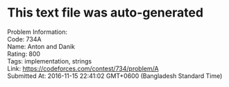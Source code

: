 # This text file was auto-generated  
  
Problem Information:  
Code: 734A  
Name: Anton and Danik  
Rating: 800  
Tags: implementation, strings  
Link: https://codeforces.com/contest/734/problem/A  
Submitted At: 2016-11-15 22:41:02 GMT+0600 (Bangladesh Standard Time)  
